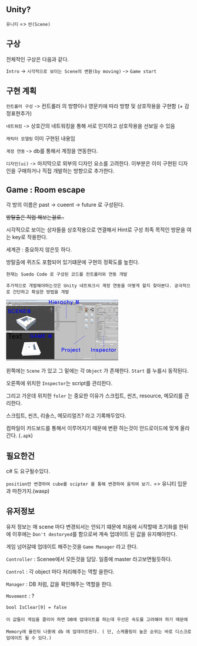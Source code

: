 ## Unity?
`유니티` => `씬(Scene)`

## 구상
전체적인 구상은 다음과 같다.

`Intro` -> `시각적으로 보이는 Scene의 변환(by moving)` -> `Game start`

## 구현 계획
`컨트롤러 구성` -> 컨트롤러 의 방향이나 영문키에 따라 방향 및 상호작용을 구현함 (+ 감정표현추가)

`네트워킹` -> 상호간의 네트워킹을 통해 서로 인지하고 상호작용을 선보일 수 있음

`캐릭터 모델링` 이미 구현된 내용임

`계정 연동` -> db를 통해서 계정을 연동한다.

`디자인(ui)` -> 마지막으로 외부의 디자인 요소를 고려한다. 이부분은 이미 구현된 디자인을 구매하거나 직접 개발하는 방향으로 추가한다.


## Game : Room escape
각 방의 이름은 past -> cueent -> future 로 구성된다.

~~방탈출은 직업 해보는걸로..~~

시각적으로 보이는 상자들을 상호작용으로 연결해서 Hint로 구성 최족 목적인 방문을 여는 key로 작용한다.

세계관 : 중요하지 않은듯 하다. 

방탈출에 퀴즈도 포함되어 있기떄문에 구현의 정확도를 높힌다.

`현재는 Suedo Code 로 구성된 코드를 컨트롤러와 연동 개발`

`추가적으로 개발해야하는것은 Unity 네트워크시 계정 연동을 어떻게 할지 찾아본다. 궁극적으로 간단하고 확실한 방법을 개발`

![](/images/unity1.jpg)

왼쪽에는 `Scene` 가 있고 그 밑에는 각 `Object` 가 존재한다. `Start` 를 누를시 동작된다.

오른쪽에 위치한 `Inspector`는 script를 관리한다.

그리고 가운데 위치한 `foler` 는 중요한 이유가 스크립트, 씬즈, resource, 메모리를 관리한다.

스크립트, 씬즈, 리솔스, 메모리얼즈? 라고 기록해두었다.


컴파일이 카드보드를 통해서 이루어지기 때문에 변환 하는것이 안드로이드에 맞게 올라간다. (`.apk`)
## 필요한건
c# 도 요구될수있다.

`position만 변경하여 cube를 scipter 를 통해 변경하여 움직여 보기.` => 유니티 입문과 마찬가지.(wasp)

## 유저정보
유저 정보는 매 scene 마다 변경되서는 안되기 떄문에 처음에 시작할때 초기화를 한뒤에 이후에는 `Don't destoryed`를 함으로써 계속 업데이트 된 값을 유지해야한다.

게임 넘어갈때 업데이트 해주는것을 `Game Manager` 라고 한다. 

`Controller` : Scenee에서 모든것을 담당. 일종에 master 라고보면될듯하다.

`Control` : 각 object 마다 처리해주는 역할 을한다.

`Manager` : DB 처럼, 값을 확인해주는 역할을 한다.

`Movement` : ?

```
bool IsClear[9] = false

이 값들이 게임을 클리어 하면 DB에 업데이트를 하는데 우선은 속도를 고려해야 하기 때문에

Memory에 올린뒤 나중에 db 에 업데이트된다. ( 단, 스케쥴링이 높은 순위는 바로 디스크로 업데이트 될 수 있다.)
```
